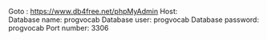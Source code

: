 Goto : https://www.db4free.net/phpMyAdmin
Host:  
Database name: progvocab
Database user: progvocab
Database password: progvocab
Port number: 3306
